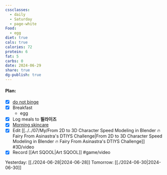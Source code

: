 ```yaml
---
cssclasses:
  - daily
  - Saturday
  - page-white
Food:
  - egg
diet: true
cals: true
calories: 72
protein: 6
fat: 5
carbs: 0
date: 2024-06-29
share: true
dg-publish: true
---
```

#### Plan:
- [x] [do not binge](../../99/Template/Daily.md#)
- [x] Breakfast
	- egg
- [x] Log meals to **필라이즈**
- [x] [Morning skincare](../../AM.png)
- [x] Edit [[../../07/My/From 2D to 3D Character Speed Modeling in Blender 🔥 Fairy From Asinastra's DTIYS Challenge|From 2D to 3D Character Speed Modeling in Blender 🔥 Fairy From Asinastra's DTIYS Challenge]] #3D/video
- [x] Record [[Art SQOOL|Art SQOOL]] #game/video

Yesterday: [[./2024-06-28|2024-06-28]]
Tomorrow: [[./2024-06-30|2024-06-30]]